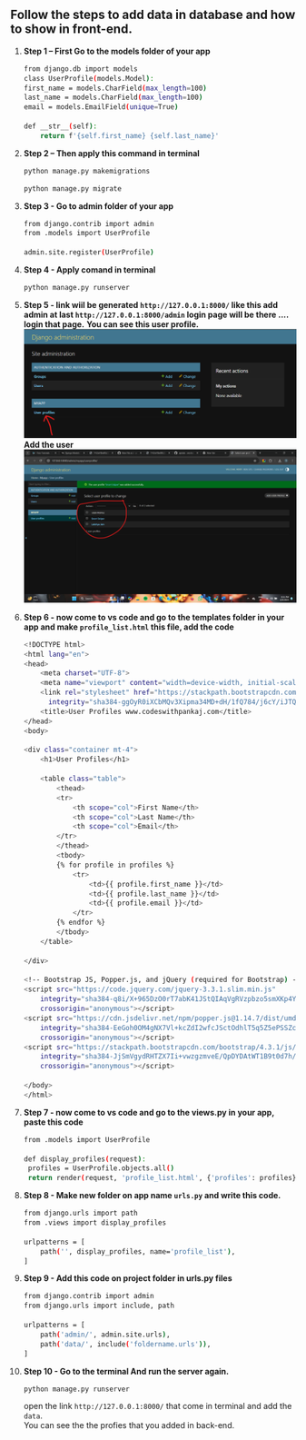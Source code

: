 ## Follow the steps to add data in database and how to show in front-end.

1. **Step 1 – First Go to the models folder of your app**

    ```bash
   from django.db import models
    class UserProfile(models.Model):
    first_name = models.CharField(max_length=100)
    last_name = models.CharField(max_length=100)
    email = models.EmailField(unique=True)

    def __str__(self):
        return f'{self.first_name} {self.last_name}'
    ```

2. **Step 2 – Then apply this command in terminal**
    ```bash
    python manage.py makemigrations
    ```
    ```bash
    python manage.py migrate
    ```

3. **Step 3 - Go to admin folder of your app**

    ```bash
    from django.contrib import admin
    from .models import UserProfile

    admin.site.register(UserProfile)
    ```
4. **Step 4 - Apply comand in terminal**
    ```bash
    python manage.py runserver
    ```

5. **Step 5 - link wiil be generated `http://127.0.0.1:8000/` like this add admin at last `http://127.0.0.1:8000/admin` login page will be there .... login that page.**
   **You can see this user profile.** <br>
   <img src="Admin.png" width="700px"><br>
   **Add the user**<br>
   <img src="user_add.png" width="700px">
6. **Step 6 - now come to vs code and go to the templates folder in your app and make `profile_list.html` this file, add the code**
    ```bash
    <!DOCTYPE html>
    <html lang="en">
    <head>
        <meta charset="UTF-8">
        <meta name="viewport" content="width=device-width, initial-scale=1, shrink-to-fit=no">
        <link rel="stylesheet" href="https://stackpath.bootstrapcdn.com/bootstrap/4.3.1/css/bootstrap.min.css"
          integrity="sha384-ggOyR0iXCbMQv3Xipma34MD+dH/1fQ784/j6cY/iJTQUOhcWr7x9JvoRxT2MZw1T" crossorigin="anonymous">
        <title>User Profiles www.codeswithpankaj.com</title>
    </head>
    <body>

    <div class="container mt-4">
        <h1>User Profiles</h1>

        <table class="table">
            <thead>
            <tr>
                <th scope="col">First Name</th>
                <th scope="col">Last Name</th>
                <th scope="col">Email</th>
            </tr>
            </thead>
            <tbody>
            {% for profile in profiles %}
                <tr>
                    <td>{{ profile.first_name }}</td>
                    <td>{{ profile.last_name }}</td>
                    <td>{{ profile.email }}</td>
                </tr>
            {% endfor %}
            </tbody>
        </table>

    </div>

    <!-- Bootstrap JS, Popper.js, and jQuery (required for Bootstrap) -->
    <script src="https://code.jquery.com/jquery-3.3.1.slim.min.js"
        integrity="sha384-q8i/X+965DzO0rT7abK41JStQIAqVgRVzpbzo5smXKp4YfRvH+8abtTE1Pi6jizo"
        crossorigin="anonymous"></script>
    <script src="https://cdn.jsdelivr.net/npm/popper.js@1.14.7/dist/umd/popper.min.js"
        integrity="sha384-EeGoh0OM4gNX7Vl+kcZdI2wfcJSctOdhlT5q5Z5ePSSZcxWnuPij8me7z9eCrPU"
        crossorigin="anonymous"></script>
    <script src="https://stackpath.bootstrapcdn.com/bootstrap/4.3.1/js/bootstrap.min.js"
        integrity="sha384-JjSmVgydRHTZX7Ii+vwzgzmveE/QpDYDAtWT1B9t0d7h/6i6U/m6fTqvi2utmjpP"
        crossorigin="anonymous"></script>

    </body>
    </html>
    ```

7. **Step 7 - now come to vs code and go to the views.py in your app, paste this code**

   ```bash
   from .models import UserProfile

   def display_profiles(request):
    profiles = UserProfile.objects.all()
    return render(request, 'profile_list.html', {'profiles': profiles})
   ```
8. **Step 8 - Make new folder on app name `urls.py` and write this code.**
    ```bash
    from django.urls import path
    from .views import display_profiles

    urlpatterns = [
        path('', display_profiles, name='profile_list'),
    ]
    ```
9. **Step 9 - Add this code on project folder in urls.py files**
    ```bash
    from django.contrib import admin
    from django.urls import include, path

    urlpatterns = [
        path('admin/', admin.site.urls),
        path('data/', include('foldername.urls')),
    ]
    ```
10. **Step 10 - Go to the terminal And run the server again.**
    ```bash
    python manage.py runserver
    ```
    open the link `http://127.0.0.1:8000/` that come in terminal and add the `data`.
    <br>
    You can see the the profies that you added in back-end. 